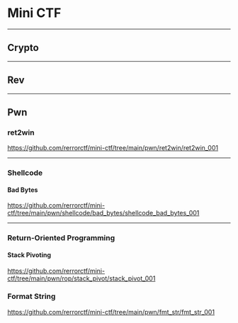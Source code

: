 # Mini CTF

--------

## Crypto

--------

## Rev

--------

## Pwn

### ret2win

https://github.com/rerrorctf/mini-ctf/tree/main/pwn/ret2win/ret2win_001

----

### Shellcode

#### Bad Bytes

https://github.com/rerrorctf/mini-ctf/tree/main/pwn/shellcode/bad_bytes/shellcode_bad_bytes_001

----

### Return-Oriented Programming

#### Stack Pivoting

https://github.com/rerrorctf/mini-ctf/tree/main/pwn/rop/stack_pivot/stack_pivot_001

### Format String

https://github.com/rerrorctf/mini-ctf/tree/main/pwn/fmt_str/fmt_str_001
